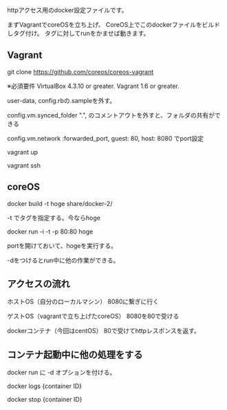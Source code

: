 httpアクセス用のdocker設定ファイルです。

まずVagrantでcoreOSを立ち上げ、
CoreOS上でこのdockerファイルをビルドしタグ付け。
タグに対してrunをかませば動きます。


## Vagrant

git clone https://github.com/coreos/coreos-vagrant

※必須要件
VirtualBox 4.3.10 or greater.
Vagrant 1.6 or greater.

user-data, config.rbの.sampleを外す。

config.vm.synced_folder ".", のコメントアウトを外すと、フォルダの共有ができる

config.vm.network :forwarded_port, guest: 80, host: 8080 でport設定

vagrant up

vagrant ssh

## coreOS

 docker build -t hoge share/docker-2/

-t でタグを指定する。今ならhoge

docker run -i -t -p 80:80 hoge

portを開けておいて、hogeを実行する。

-dをつけるとrun中に他の作業ができる。

## アクセスの流れ

ホストOS（自分のローカルマシン） 8080に繋ぎに行く

ゲストOS（vagrantで立ち上げたcoreOS） 8080を80で受ける

dockerコンテナ（今回はcentOS） 80で受けてhttpレスポンスを返す。


## コンテナ起動中に他の処理をする

docker run に -d オプションを付ける。

docker logs {container ID}

docker stop {container ID}
